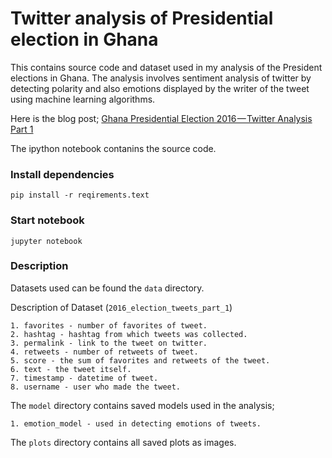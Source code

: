 # Twitter analysis of Presidential election in Ghana


This contains source code and dataset used in my analysis of the President elections in Ghana.
The analysis involves sentiment analysis of twitter by detecting polarity and also emotions displayed by the writer of the tweet using machine learning algorithms.

Here is the blog post; [Ghana Presidential Election 2016 — Twitter Analysis Part 1](https://medium.com/@epigos/ghana-presidential-election-2016-twitter-analysis-part-1-57ffa6f7e1c6#.pyt37na1k)

The ipython notebook contanins the source code.

### Install dependencies

```
pip install -r reqirements.text
```

### Start notebook
```
jupyter notebook
```

### Description

Datasets used can be found the `data` directory.

Description of Dataset (`2016_election_tweets_part_1`)

    1. favorites - number of favorites of tweet.
    2. hashtag - hashtag from which tweets was collected.
    3. permalink - link to the tweet on twitter.
    4. retweets - number of retweets of tweet.
    5. score - the sum of favorites and retweets of the tweet.
    6. text - the tweet itself.
    7. timestamp - datetime of tweet.
    8. username - user who made the tweet.


The `model` directory contains saved models used in the analysis;

    1. emotion_model - used in detecting emotions of tweets.


The `plots` directory contains all saved plots as images.

